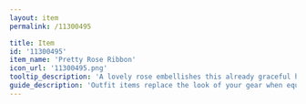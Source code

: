 ```yaml
---
layout: item
permalink: /11300495

title: Item
id: '11300495'
item_name: 'Pretty Rose Ribbon'
icon_url: '11300495.png'
tooltip_description: 'A lovely rose embellishes this already graceful headpiece.'
guide_description: 'Outfit items replace the look of your gear when equipped.'
---
```

